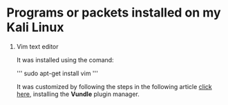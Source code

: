 # Programs or packets installed on my Kali Linux
1. Vim text editor
	
	It was installed using the comand:

	'''
	sudo apt-get install vim
	'''

	It was customized by following the steps in the following article [click
	here](https://juncotic.com/vim-plugins-mejorando-favorito/), installing
	the **Vundle** plugin manager.
